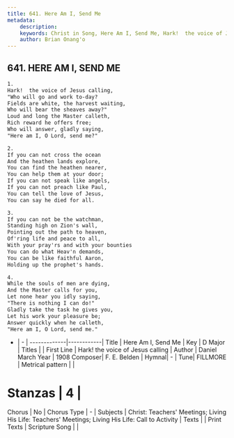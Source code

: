 ```yaml
---
title: 641. Here Am I, Send Me
metadata:
    description: 
    keywords: Christ in Song, Here Am I, Send Me, Hark!  the voice of Jesus calling, 
    author: Brian Onang'o
---
```



## 641. HERE AM I, SEND ME

```txt
1.
Hark!  the voice of Jesus calling,
"Who will go and work to-day?
Fields are white, the harvest waiting,
Who will bear the sheaves away?"
Loud and long the Master calleth,
Rich reward he offers free;
Who will answer, gladly saying,
"Here am I, O Lord, send me?"

2.
If you can not cross the ocean
And the heathen lands explore,
You can find the heathen nearer,
You can help them at your door;
If you can not speak like angels,
If you can not preach like Paul,
You can tell the love of Jesus,
You can say he died for all.

3.
If you can not be the watchman,
Standing high on Zion's wall,
Pointing out the path to heaven,
Of'ring life and peace to all,
With your pray'rs and with your bounties
You can do what Heav'n demands,
You can be like faithful Aaron,
Holding up the prophet's hands.

4.
While the souls of men are dying,
And the Master calls for you,
Let none hear you idly saying,
"There is nothing I can do!"
Gladly take the task he gives you,
Let his work your pleasure be;
Answer quickly when he calleth,
"Here am I, O Lord, send me."

```

- |   -  |
-------------|------------|
Title | Here Am I, Send Me |
Key | D Major |
Titles |  |
First Line | Hark!  the voice of Jesus calling |
Author | Daniel March
Year | 1908
Composer| F. E. Belden |
Hymnal|  - |
Tune| FILLMORE |
Metrical pattern | |
# Stanzas | 4 |
Chorus | No |
Chorus Type | - |
Subjects | Christ: Teachers' Meetings; Living His Life: Teachers' Meetings; Living His Life: Call to Activity |
Texts |  |
Print Texts | 
Scripture Song |  |
  
